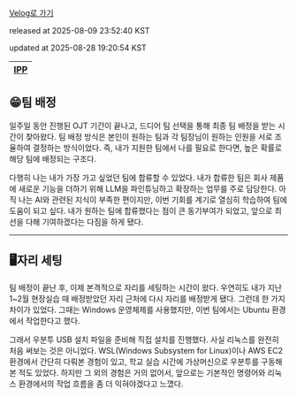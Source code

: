 [Velog로 가기](https://velog.io/@choi-hyk/IPP-팀-배정-자리-세팅)

released at 2025-08-09 23:52:40 KST

updated at 2025-08-28 19:20:54 KST

|[IPP](https://velog.io/tags/IPP)|
|----|

## 😁팀 배정

일주일 동안 진행된 OJT 기간이 끝나고, 드디어 팀 선택을 통해 최종 팀 배정을 받는 시간이 찾아왔다. 팀 배정 방식은 본인이 원하는 팀과 각 팀장님이 원하는 인원을 서로 조율하여 결정하는 방식이었다. 즉, 내가 지원한 팀에서 나를 필요로 한다면, 높은 확률로 해당 팀에 배정되는 구조다.

다행히 나는 내가 가장 가고 싶었던 팀에 합류할 수 있었다. 내가 합류한 팀은 회사 제품에 새로운 기능을 더하기 위해 LLM을 파인튜닝하고 확장하는 업무를 주로 담당한다. 아직 나는 AI와 관련된 지식이 부족한 편이지만, 이번 기회를 계기로 열심히 학습하여 팀에 도움이 되고 싶다. 내가 원하는 팀에 합류했다는 점이 큰 동기부여가 되었고, 앞으로 최선을 다해 기여하겠다는 다짐을 하게 됐다.

---

## 🖥️자리 세팅

팀 배정이 끝난 후, 이제 본격적으로 자리를 세팅하는 시간이 왔다. 우연히도 내가 지난 1\~2월 현장실습 때 배정받았던 자리 근처에 다시 자리를 배정받게 됐다. 그런데 한 가지 차이가 있었다. 그때는 Windows 운영체제를 사용했지만, 이번 팀에서는 Ubuntu 환경에서 작업한다고 했다.

그래서 우분투 USB 설치 파일을 준비해 직접 설치를 진행했다. 사실 리눅스를 완전히 처음 써보는 것은 아니었다. WSL(Windows Subsystem for Linux)이나 AWS EC2 환경에서 간단히 다뤄본 경험이 있고, 학교 실습 시간에 가상머신으로 우분투를 구동해본 적도 있었다. 하지만 그 외의 경험은 거의 없어서, 앞으로는 기본적인 명령어와 리눅스 환경에서의 작업 흐름을 좀 더 익혀야겠다고 느꼈다.


